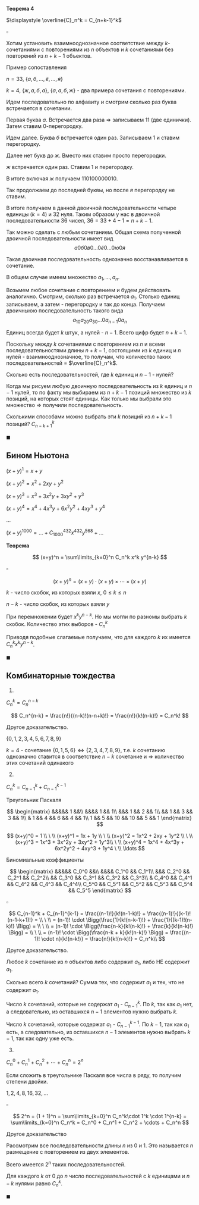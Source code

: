 
**Теорема 4**

$\displaystyle \overline{C}_n^k = C_{n+k-1}^k$

$\square$

Хотим установить взаимнооднозначное соответствие между $k$-сочетаниями с повторениями из $n$ объектов и $k$ сочетаниями без повторений из $n+k-1$ объектов.

Пример сопоставления

$n=33$, $\{а,б,\ldots,ё,\ldots,я\}$

$k=4$, $\{ж,а,б,а\}$, $\{а,а,б,ж\}$ - два примера сочетания с повторениями.

Идем последовательно по алфавиту и смотрим сколько раз буква встречается в сочетании. 

Первая буква $а$. Встречается два раза $\Rightarrow$ записываем $11$ (две единички).
Затем ставим $0$-перегородку.

Идем далее. Буква $б$ встречается один раз. Записываем $1$ и ставим перегородку.

Далее нет букв до $ж$. Вместо них ставим просто перегородки.

$ж$ встречается один раз. Ставим $1$ и перегородку.

В итоге включая $ж$ получаем $110100000010$.

Так продолжаем до последней буквы, но после $я$ перегородку не ставим.

В итоге получаем в данной двоичной последовательности четыре единицы ($k=4$) и 32 нуля. Таким образом у нас в двоичной последовательности $36$ чисел, $36 = 33 + 4 - 1 = n + k -1$.

Так можно сделать с любым сочетанием. Общая схема полученной двоичной последовательности имеет вид
$$
а0б0в0\ldots 0ё0\ldots 0ю0я
$$

Такая двоичная последовательность однозначно восстанавливается в сочетание.

В общем случае имеем множество $a_1, \ldots, a_n$.

Возьмем любое сочетание с повторением и будем действовать аналогично. Смотрим, сколько раз встречается $a_1$. Столько единиц записываем, а затем - перегородку и так до конца.
Получаем двоичныюю последовательность такого вида
$$
a_10a_20a_30\ldots 0a_{n-1}0a_n
$$

Единиц всегда будет $k$ штук, а нулей - $n-1$. Всего цифр будет $n+k-1$.

Поскольку между $k$ сочетаниями с повторением из $n$ и всеми последовательностями длины $n+k-1$, состоящими из $k$ единиц и $n$ нулей - взаимнооднозначное, то получам, что количество таких последовательностей = $\overline{C}_n^k$.

Сколько есть последовательностей, где $k$ единиц и $n-1$ - нулей?

Когда мы рисуем любую двоичную последовательность из $k$ единиц и $n-1$ нулей, то по факту мы выбираем из $n+k-1$ позиций множество из $k$ позиций, на которых стоят единицы. Как только мы выбрали это множество $\Rightarrow$ получили последовательность.

Сколькими способами можно выбрать эти $k$ позиций из $n+k-1$ позиций? $C_{n-k+1}^k$

$\blacksquare$

## Бином Ньютона

$(x+y)^1 = x + y$

$(x+y)^2 = x^2 + 2xy + y^2$

$(x+y)^3 = x^3 + 3x^2y + 3xy^2 + y^3$

$(x+y)^4 = x^4 + 4x^3y + 6x^2y^2 + 4xy^3 + y^4$

$\ldots$

$(x+y)^{1000} = \ldots + C_{1000}^{432} x^{432} y^{568}+ \ldots$

**Теорема**

$$
(x+y)^n = \sum\limits_{k=0}^n C_n^k x^k y^{n-k}
$$

$\square$

$$
(x+y)^n = (x+y)\cdot (x+y) \times \cdots \times (x+y)
$$

$k$ - число скобок, из которых взяли $x$, $0 \le k \le n$

$n-k$ - число скобок, из которых взяли $y$

При перемножении будет $x^k y^{n-k}$. Но мы могли по разномы выбрать  $k$ скобок. Количество этих выборов - $C_n^k$

Приводя подобные слагаемые получаем, что для каждого $k$ их имеется $C_n^k x^k y^{n-k}$.

$\blacksquare$

## Комбинаторные тождества

1.

$C_n^k = C_n^{n-k}$

$$
C_n^{n-k} = \frac{n!}{(n-k)!(n-n+k)!} = \frac{n!}{k!(n-k)!} = C_n^k!
$$

Другое доказательство.

$\{0,1,2,3,4,5,6,7,8,9\}$

$k=4$ - сочетание $\{0,1,5,6\} \Leftrightarrow \{2,3,4,7,8,9\}$, т.е. $k$ сочетанию однозначно ставится в соответствие $n-k$ сочетание и $\Rightarrow$ количество этих сочетаний одинакого

2.

$C_n^k = C_{n-1}^k + C_{n-1}^{k-1}$

Треугольник Паскаля

$$
\begin{matrix}
&&&&& 1 &&\\
&&&& 1 && 1\\
&&& 1 && 2 && 1\\
&& 1 && 3 && 3 && 1\\
& 1 && 4 && 6 && 4 && 1\\
1 && 5 && 10 && 10 && 5 && 1
\end{matrix}
$$

$$
(x+y)^0 = 1 \\
\ \\
(x+y)^1 = 1x + 1y \\
\ \\
(x+y)^2 = 1x^2 + 2xy + 1y^2 \\
\ \\ 
(x+y)^3 = 1x^3 + 3x^2y + 3xy^2 + 1y^3\\
\ \\
(x+y)^4 = 1x^4 + 4x^3y + 6x^2y^2 + 4xy^3 + 1y^4
\ \\
\ldots
$$

Биномиальные коэффициенты

$$
\begin{matrix}
&&&&& C_0^0 &&\\
&&&& C_1^0 && C_1^1\\
&&& C_2^0 && C_2^1 && C_2^2\\
&& C_3^0 && C_3^1 && C_3^2 && C_3^3\\
& C_4^0 && C_4^1 && C_4^2 && C_4^3 && C_4^4\\
C_5^0 && C_5^1 && C_5^2 && C_5^3 && C_5^4 && C_5^5
\end{matrix}
$$

$\square$

$$
C_{n-1}^k + C_{n-1}^{k-1} = \frac{(n-1)!}{k!(n-1-k)!} + \frac{(n-1)!}{(k-1)!(n-1-k+1)!} = \\
\ \\
= (n-1)! \cdot \Bigg(\frac{1}{k!(n-k-1)!} + \frac{1}{(k-1)!(n-k)!} \Bigg) = \\
\ \\
= (n-1)! \cdot \Bigg(\frac{n-k}{k!(n-k)!} + \frac{k}{k!(n-k)!} \Bigg) = \\
\ \\
= (n-1)! \cdot \Bigg(\frac{n-k + k}{k!(n-k)!} \Bigg) = \frac{(n-1)! \cdot n}{k!(n-k!)} = \frac{n!}{k!(n-k)!} = C_n^k\\
$$

Другое доказательство.

Любое $k$ сочетание из $n$ объектов либо содержит $a_1$, либо НЕ содержит $a_1$.

Сколько всего $k$ сочетаний? Сумма тех, что содержит $a_1$ и тех, что не содержит $a_1$.

Число $k$ сочетаний, которые не содержат $a_1$ - $C_{n-1}^{k}$. По $k$, так как $a_1$ нет, а следовательно, из оставшихся $n-1$ элементов нужно выбрать $k$.

Число $k$ сочетаний, которые содержат $a_1$ - $C_{n-1}^{k-1}$. По $k - 1$, так как $a_1$ есть, а следовательно, из оставшихся $n-1$ элементов нужно выбрать $k - 1$, так как одну уже есть.

3.

$C_n^0 + C_n^1 + C_n^2 + \cdots + C_n^n = 2^n$

Если сложить в треугольнике Паскаля все числа в ряду, то получим степени двойки.

$1,2,4,8,16,32,\ldots$

$\square$

$$
2^n = (1 + 1)^n = \sum\limits_{k=0}^n C_n^k\cdot 1^k \cdot 1^{n-k} = \sum\limits_{k=0}^n C_n^k = C_n^0 + C_n^1 + C_n^2 + \cdots + C_n^n
$$

Другое доказательство

Рассмотрим все последовательности длины $n$ из $0$ и $1$. Это называется $n$ размещение с повторением из двух элементов.

Всего имеется $2^n$ таких последовательностей.

Для каждого $k$ от $0$ до $n$ число последовательностей с $k$ единицами и $n-k$ нулями равно $C_n^k$.

$\blacksquare$